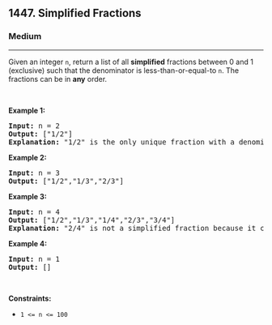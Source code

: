 <h2>1447. Simplified Fractions</h2><h3>Medium</h3><hr><div><p>Given an integer <code>n</code>, return a list of all <strong>simplified</strong> fractions between 0 and 1 (exclusive) such that the denominator is less-than-or-equal-to <code>n</code>. The fractions can be in <strong>any</strong> order.</p>

<p>&nbsp;</p>
<p><strong>Example 1:</strong></p>

<pre><strong>Input:</strong> n = 2
<strong>Output:</strong> ["1/2"]
<strong>Explanation: </strong>"1/2" is the only unique fraction with a denominator less-than-or-equal-to 2.</pre>

<p><strong>Example 2:</strong></p>

<pre><strong>Input:</strong> n = 3
<strong>Output:</strong> ["1/2","1/3","2/3"]
</pre>

<p><strong>Example 3:</strong></p>

<pre><strong>Input:</strong> n = 4
<strong>Output:</strong> ["1/2","1/3","1/4","2/3","3/4"]
<strong>Explanation: </strong>"2/4" is not a simplified fraction because it can be simplified to "1/2".</pre>

<p><strong>Example 4:</strong></p>

<pre><strong>Input:</strong> n = 1
<strong>Output:</strong> []
</pre>

<p>&nbsp;</p>
<p><strong>Constraints:</strong></p>

<ul>
	<li><code>1 &lt;= n &lt;= 100</code></li>
</ul></div>